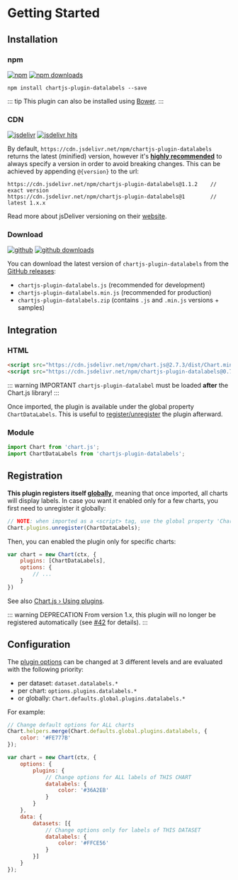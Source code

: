 # Getting Started

## Installation

### npm

[![npm](https://img.shields.io/npm/v/chartjs-plugin-datalabels.svg?style=flat-square&maxAge=600)](https://npmjs.com/package/chartjs-plugin-datalabels) [![npm downloads](https://img.shields.io/npm/dm/chartjs-plugin-datalabels.svg?style=flat-square&maxAge=600)](https://npmjs.com/package/chartjs-plugin-datalabels)

```
npm install chartjs-plugin-datalabels --save
```

::: tip
This plugin can also be installed using [Bower](https://bower.io/).
:::

### CDN

[![jsdelivr](https://img.shields.io/npm/v/chartjs-plugin-datalabels.svg?label=jsdelivr&style=flat-square&maxAge=600)](https://cdn.jsdelivr.net/npm/chartjs-plugin-datalabels@latest/dist/) [![jsdelivr hits](https://data.jsdelivr.com/v1/package/npm/chartjs-plugin-datalabels/badge)](https://www.jsdelivr.com/package/npm/chartjs-plugin-datalabels)

By default, `https://cdn.jsdelivr.net/npm/chartjs-plugin-datalabels` returns the latest (minified) version, however it's [**highly recommended**](https://www.jsdelivr.com/features) to always specify a version in order to avoid breaking changes. This can be achieved by appending `@{version}` to the url:

```
https://cdn.jsdelivr.net/npm/chartjs-plugin-datalabels@1.1.2    // exact version
https://cdn.jsdelivr.net/npm/chartjs-plugin-datalabels@1        // latest 1.x.x
```

Read more about jsDeliver versioning on their [website](http://www.jsdelivr.com/).

### Download

[![github](https://img.shields.io/github/release/chartjs/chartjs-plugin-datalabels.svg?style=flat-square&maxAge=600)](https://github.com/chartjs/chartjs-plugin-datalabels/releases/latest) [![github downloads](https://img.shields.io/github/downloads/chartjs/chartjs-plugin-datalabels/total.svg?style=flat-square&maxAge=600)](http://www.somsubhra.com/github-release-stats/?username=chartjs&repository=chartjs-plugin-datalabels)

You can download the latest version of `chartjs-plugin-datalabels` from the [GitHub releases](https://github.com/chartjs/chartjs-plugin-datalabels/releases/latest):

- `chartjs-plugin-datalabels.js` (recommended for development)
- `chartjs-plugin-datalabels.min.js` (recommended for production)
- `chartjs-plugin-datalabels.zip` (contains `.js` and `.min.js` versions + samples)

## Integration

### HTML

```html
<script src="https://cdn.jsdelivr.net/npm/chart.js@2.7.3/dist/Chart.min.js"></script>
<script src="https://cdn.jsdelivr.net/npm/chartjs-plugin-datalabels@0.7.0"></script>
```

::: warning IMPORTANT
`chartjs-plugin-datalabel` must be loaded **after** the Chart.js library!
:::

Once imported, the plugin is available under the global property `ChartDataLabels`. This is useful to [register/unregister](#registration) the plugin afterward.

### Module

```javascript
import Chart from 'chart.js';
import ChartDataLabels from 'chartjs-plugin-datalabels';
```

## Registration

**This plugin registers itself [globally](https://www.chartjs.org/docs/latest/developers/plugins.html#global-plugins)**, meaning that once imported, all charts will display labels. In case you want it enabled only for a few charts, you first need to unregister it globally:

```javascript
// NOTE: when imported as a <script> tag, use the global property 'ChartDataLabels'
Chart.plugins.unregister(ChartDataLabels);
```

Then, you can enabled the plugin only for specific charts:

```javascript
var chart = new Chart(ctx, {
    plugins: [ChartDataLabels],
    options: {
        // ...
    }
})
```

See also [Chart.js &rsaquo; Using plugins](https://www.chartjs.org/docs/latest/developers/plugins.html).

::: warning DEPRECATION
From version 1.x, this plugin will no longer be registered automatically (see [#42](https://github.com/chartjs/chartjs-plugin-datalabels/issues/42) for details).
:::

## Configuration

The [plugin options](options.md) can be changed at 3 different levels and are evaluated with the following priority:

- per dataset: `dataset.datalabels.*`
- per chart: `options.plugins.datalabels.*`
- or globally: `Chart.defaults.global.plugins.datalabels.*`

For example:

```javascript
// Change default options for ALL charts
Chart.helpers.merge(Chart.defaults.global.plugins.datalabels, {
    color: '#FE777B'
});

var chart = new Chart(ctx, {
    options: {
        plugins: {
            // Change options for ALL labels of THIS CHART
            datalabels: {
                color: '#36A2EB'
            }
        }
    },
    data: {
        datasets: [{
            // Change options only for labels of THIS DATASET
            datalabels: {
                color: '#FFCE56'
            }
        }]
    }
});
```
